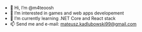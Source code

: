 - 👋 Hi, I’m @m4teoosh
- 👀 I’m interested in games and web apps developement
- 🌱 I’m currently learning .NET Core and React stack
- 📫 Send me and e-mail: mateusz.kadlubowski99@gmail.com

<!---
m4teoosh/m4teoosh is a ✨ special ✨ repository because its `README.md` (this file) appears on your GitHub profile.
You can click the Preview link to take a look at your changes.
--->
